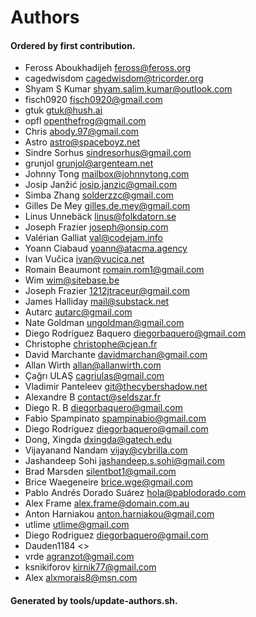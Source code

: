 # Authors

#### Ordered by first contribution.

- Feross Aboukhadijeh <feross@feross.org>
- cagedwisdom <cagedwisdom@tricorder.org>
- Shyam S Kumar <shyam.salim.kumar@outlook.com>
- fisch0920 <fisch0920@gmail.com>
- gtuk <gtuk@hush.ai>
- opfl <openthefrog@gmail.com>
- Chris <abody.97@gmail.com>
- Astro <astro@spaceboyz.net>
- Sindre Sorhus <sindresorhus@gmail.com>
- grunjol <grunjol@argenteam.net>
- Johnny Tong <mailbox@johnnytong.com>
- Josip Janžić <josip.janzic@gmail.com>
- Simba Zhang <solderzzc@gmail.com>
- Gilles De Mey <gilles.de.mey@gmail.com>
- Linus Unnebäck <linus@folkdatorn.se>
- Joseph Frazier <joseph@onsip.com>
- Valérian Galliat <val@codejam.info>
- Yoann Ciabaud <yoann@atacma.agency>
- Ivan Vučica <ivan@vucica.net>
- Romain Beaumont <romain.rom1@gmail.com>
- Wim <wim@sitebase.be>
- Joseph Frazier <1212jtraceur@gmail.com>
- James Halliday <mail@substack.net>
- Autarc <autarc@gmail.com>
- Nate Goldman <ungoldman@gmail.com>
- Diego Rodríguez Baquero <diegorbaquero@gmail.com>
- Christophe <christophe@cjean.fr>
- David Marchante <davidmarchan@gmail.com>
- Allan Wirth <allan@allanwirth.com>
- Çağrı ULAŞ <cagriulas@gmail.com>
- Vladimir Panteleev <git@thecybershadow.net>
- Alexandre B <contact@seldszar.fr>
- Diego R. B <diegorbaquero@gmail.com>
- Fabio Spampinato <spampinabio@gmail.com>
- Diego Rodríguez <diegorbaquero@gmail.com>
- Dong, Xingda <dxingda@gatech.edu>
- Vijayanand Nandam <vijay@cybrilla.com>
- Jashandeep Sohi <jashandeep.s.sohi@gmail.com>
- Brad Marsden <silentbot1@gmail.com>
- Brice Waegeneire <brice.wge@gmail.com>
- Pablo Andrés Dorado Suárez <hola@pablodorado.com>
- Alex Frame <alex.frame@domain.com.au>
- Anton Harniakou <anton.harniakou@gmail.com>
- utlime <utlime@gmail.com>
- Diego Rodriguez <diegorbaquero@gmail.com>
- Dauden1184 <>
- vrde <agranzot@gmail.com>
- ksnikiforov <kirnik77@gmail.com>
- Alex <alxmorais8@msn.com>

#### Generated by tools/update-authors.sh.

